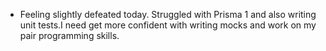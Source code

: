 ---
---

- Feeling slightly defeated today. Struggled with Prisma 1 and also writing unit tests.I need get more confident with writing mocks and work on my pair programming skills.
